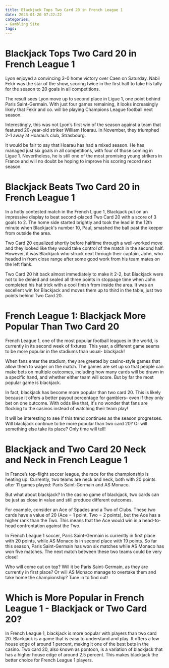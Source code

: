 ```yaml
---
title: Blackjack Tops Two Card 20 in French League 1
date: 2023-01-20 07:22:22
categories:
- Gambling Site
tags:
---
```



#  Blackjack Tops Two Card 20 in French League 1

Lyon enjoyed a convincing 3-0 home victory over Caen on Saturday. Nabil Fekir was the star of the show, scoring twice in the first half to take his tally for the season to 20 goals in all competitions.

The result sees Lyon move up to second place in Ligue 1, one point behind Paris Saint-Germain. With just four games remaining, it looks increasingly likely that Fekir and co. will be playing Champions League football next season.

Interestingly, this was not Lyon’s first win of the season against a team that featured 20-year-old striker William Hoarau. In November, they triumphed 2-1 away at Hoarau’s club, Strasbourg.

It would be fair to say that Hoarau has had a mixed season. He has managed just six goals in all competitions, with four of those coming in Ligue 1. Nevertheless, he is still one of the most promising young strikers in France and will no doubt be hoping to improve his scoring record next season.

#  Blackjack Beats Two Card 20 in French League 1

In a hotly contested match in the French Ligue 1, Blackjack put on an impressive display to beat second-placed Two Card 20 with a score of 3 goals to 2. The home side started brightly and took the lead in the 12th minute when Blackjack's number 10, Paul, smashed the ball past the keeper from outside the area.

Two Card 20 equalized shortly before halftime through a well-worked move and they looked like they would take control of the match in the second half. However, it was Blackjack who struck next through their captain, John, who headed in from close range after some good work from his team mates on the left flank.

Two Card 20 hit back almost immediately to make it 2-2, but Blackjack were not to be denied and sealed all three points in stoppage time when John completed his hat trick with a cool finish from inside the area. It was an excellent win for Blackjack and moves them up to third in the table, just two points behind Two Card 20.

#  French League 1: Blackjack More Popular Than Two Card 20

French League 1, one of the most popular football leagues in the world, is currently in its second week of fixtures. This year, a different game seems to be more popular in the stadiums than usual- blackjack!

When fans enter the stadium, they are greeted by casino-style games that allow them to wager on the match. The games are set up so that people can make bets on multiple outcomes, including how many cards will be drawn in a specific hand, and whether either team will score. But by far the most popular game is blackjack.

In fact, blackjack has become more popular than two card 20. This is likely because it offers a better payout percentage for gamblers- even if they only bet on one outcome. With odds like that, it's no wonder that fans are flocking to the casinos instead of watching their team play!

It will be interesting to see if this trend continues as the season progresses. Will blackjack continue to be more popular than two card 20? Or will something else take its place? Only time will tell!

#  Blackjack and Two Card 20 Neck and Neck in French League 1

In France’s top-flight soccer league, the race for the championship is heating up. Currently, two teams are neck and neck, both with 20 points after 11 games played: Paris Saint-Germain and AS Monaco.

But what about blackjack? In the casino game of blackjack, two cards can be just as close in value and still produce different outcomes.

For example, consider an Ace of Spades and a Two of Clubs. These two cards have a value of 20 (Ace = 1 point, Two = 2 points), but the Ace has a higher rank than the Two. This means that the Ace would win in a head-to-head confrontation against the Two.

In French League 1 soccer, Paris Saint-Germain is currently in first place with 20 points, while AS Monaco is in second place with 19 points. So far this season, Paris Saint-Germain has won six matches while AS Monaco has won five matches. The next match between these two teams could be very close!

Who will come out on top? Will it be Paris Saint-Germain, as they are currently in first place? Or will AS Monaco manage to overtake them and take home the championship? Tune in to find out!

#  Which is More Popular in French League 1 - Blackjack or Two Card 20?

In French League 1, blackjack is more popular with players than two card 20. Blackjack is a game that is easy to understand and play. It offers a low house edge of around 1 percent, making it one of the best bets in the casino. Two card 20, also known as pontoon, is a variation of blackjack that has a higher house edge of around 2.5 percent. This makes blackjack the better choice for French League 1 players.